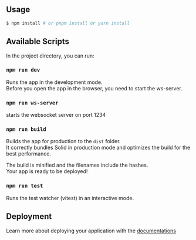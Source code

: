 ## Usage

```bash
$ npm install # or pnpm install or yarn install
```
## Available Scripts

In the project directory, you can run:

### `npm run dev`

Runs the app in the development mode.<br>
Before you open the app in the browser, you need to start the ws-server.

### ```npm run ws-server```

starts the websocket server on port 1234

### `npm run build`

Builds the app for production to the `dist` folder.<br>
It correctly bundles Solid in production mode and optimizes the build for the best performance.

The build is minified and the filenames include the hashes.<br>
Your app is ready to be deployed!

### `npm run test`

Runs the test watcher (vitest) in an interactive mode.<br>

## Deployment

Learn more about deploying your application with the [documentations](https://vitejs.dev/guide/static-deploy.html)
